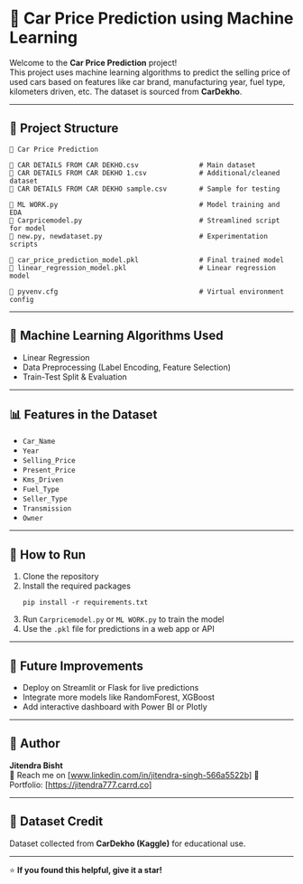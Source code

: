 # 🚗 Car Price Prediction using Machine Learning

Welcome to the **Car Price Prediction** project!  
This project uses machine learning algorithms to predict the selling price of used cars based on features like car brand, manufacturing year, fuel type, kilometers driven, etc. The dataset is sourced from **CarDekho**.

---

## 📂 Project Structure

```
📁 Car Price Prediction
️
🔹 CAR DETAILS FROM CAR DEKHO.csv               # Main dataset
🔹 CAR DETAILS FROM CAR DEKHO 1.csv             # Additional/cleaned dataset
🔹 CAR DETAILS FROM CAR DEKHO sample.csv        # Sample for testing

🔹 ML WORK.py                                   # Model training and EDA
🔹 Carpricemodel.py                             # Streamlined script for model
🔹 new.py, newdataset.py                        # Experimentation scripts

🔹 car_price_prediction_model.pkl               # Final trained model
🔹 linear_regression_model.pkl                  # Linear regression model

🔹 pyvenv.cfg                                   # Virtual environment config
```

---

## 🧠 Machine Learning Algorithms Used

- Linear Regression
- Data Preprocessing (Label Encoding, Feature Selection)
- Train-Test Split & Evaluation

---

## 📊 Features in the Dataset

- `Car_Name`
- `Year`
- `Selling_Price`
- `Present_Price`
- `Kms_Driven`
- `Fuel_Type`
- `Seller_Type`
- `Transmission`
- `Owner`

---

## 🔧 How to Run

1. Clone the repository  
2. Install the required packages  
   ```
   pip install -r requirements.txt
   ```
3. Run `Carpricemodel.py` or `ML WORK.py` to train the model  
4. Use the `.pkl` file for predictions in a web app or API

---

## 🔮 Future Improvements

- Deploy on Streamlit or Flask for live predictions
- Integrate more models like RandomForest, XGBoost
- Add interactive dashboard with Power BI or Plotly

---

## 📌 Author

**Jitendra Bisht**  
📧 Reach me on [www.linkedin.com/in/jitendra-singh-566a5522b] 
📂 Portfolio: [https://jitendra777.carrd.co]

---

## 📁 Dataset Credit

Dataset collected from **CarDekho (Kaggle)** for educational use.

---

⭐ **If you found this helpful, give it a star!**

